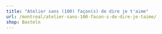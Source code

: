 ```yaml
---
title: "Atelier sans (100) façon(s) de dire je t'aime"
url: /montreal/atelier-sans-100-facon-s-de-dire-je-taime/
shop: Basteln
---
```

